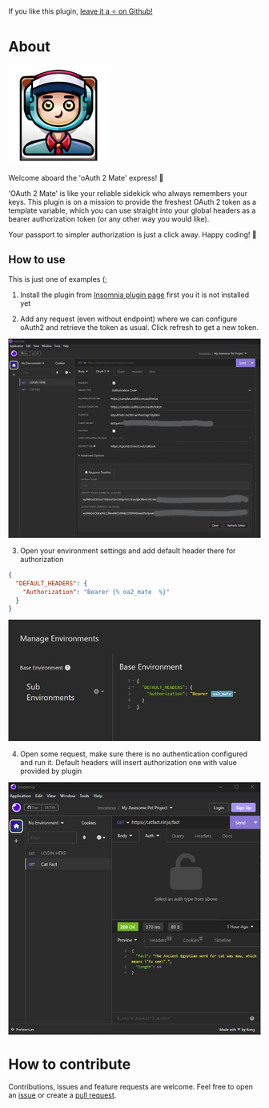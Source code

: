 ﻿If you like this plugin, [leave it a :star: on Github!](https://github.com/NickRimmer/insomnia-plugin-oa2-mate)

# About
<img src="npm/content/oa2-mate-icon.jpg" alt="Just a mate" width="200" height="200">

Welcome aboard the 'oAuth 2 Mate' express! 🚀

'OAuth 2 Mate' is like your reliable sidekick who always remembers your keys. This plugin is on a mission to provide the freshest OAuth 2 token as a template variable, which you can use straight into your global headers as a bearer authorization token (or any other way you would like).

Your passport to simpler authorization is just a click away. Happy coding! 🎉

## How to use
This is just one of examples (;

1. Install the plugin from [Insomnia plugin page]([Title](https://insomnia.rest/plugins/insomnia-plugin-oa2-mate)) first you it is not installed yet  

2. Add any request (even without endpoint) where we can configure oAuth2 and retrieve the token as usual. Click refresh to get a new token.  

<img src="npm/content/how-to-1.jpg" alt="Step 1">

3. Open your environment settings and add default header there for authorization

```json
{
  "DEFAULT_HEADERS": {
    "Authorization": "Bearer {% oa2_mate  %}"
  }
}
```
<img src="npm/content/how-to-2.jpg" alt="Step 2">

4. Open some request, make sure there is no authentication configured and run it. Default headers will insert authorization one with value provided by plugin

<img src="npm/content/how-to-3.jpg" alt="Step 2">

# How to contribute

Contributions, issues and feature requests are welcome. Feel free to open
an [issue](https://github.com/NickRimmer/insomnia-plugin-oa2-mate/issues) or create
a [pull request](https://github.com/NickRimmer/insomnia-plugin-oa2-mate/pulls).
